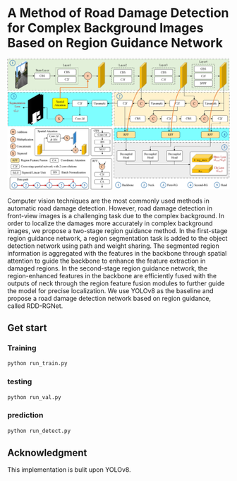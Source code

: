 A Method of Road Damage Detection for Complex Background Images Based on Region Guidance Network
=
<div align="center">
  <img src="https://github.com/rodgers-li/RDD-RGNet/blob/main/overall.jpg">
</div>

Computer vision techniques are the most commonly used methods in automatic road damage detection. However, road damage detection in front-view images is a challenging task due to the complex background. In order to localize the damages more accurately in complex background images, we propose a two-stage region guidance method. In the first-stage region guidance network, a region segmentation task is added to the object detection network using path and weight sharing. The segmented region information is aggregated with the features in the backbone through spatial attention to guide the backbone to enhance the feature extraction in damaged regions. In the second-stage region guidance network, the region-enhanced features in the backbone are efficiently fused with the outputs of neck through the region feature fusion modules to further guide the model for precise localization. We use YOLOv8 as the baseline and propose a road damage detection network based on region guidance, called RDD-RGNet.

## Get start

### Training
```Python
python run_train.py
```

### testing
```Python
python run_val.py
```

### prediction
```Python
python run_detect.py
```

## Acknowledgment
This implementation is bulit upon YOLOv8.
